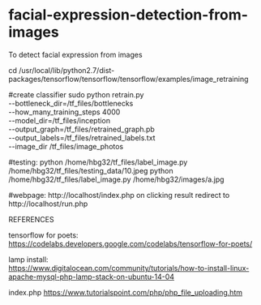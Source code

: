 # facial-expression-detection-from-images
To detect facial expression from images

cd /usr/local/lib/python2.7/dist-packages/tensorflow/tensorflow/tensorflow/examples/image_retraining

#create classifier
sudo python retrain.py \
--bottleneck_dir=/tf_files/bottlenecks \
--how_many_training_steps 4000 \
--model_dir=/tf_files/inception \
--output_graph=/tf_files/retrained_graph.pb \
--output_labels=/tf_files/retrained_labels.txt \
--image_dir /tf_files/image_photos

#testing:
          python /home/hbg32/tf_files/label_image.py /home/hbg32/tf_files/testing_data/10.jpeg
          python /home/hbg32/tf_files/label_image.py /home/hbg32/images/a.jpg

#webpage:
         http://localhost/index.php 
         on clicking result redirect to http://localhost/run.php



REFERENCES

tensorflow for poets:
        https://codelabs.developers.google.com/codelabs/tensorflow-for-poets/
  
lamp install:  
     	  https://www.digitalocean.com/community/tutorials/how-to-install-linux-apache-mysql-php-lamp-stack-on-ubuntu-14-04

index.php
	      https://www.tutorialspoint.com/php/php_file_uploading.htm
